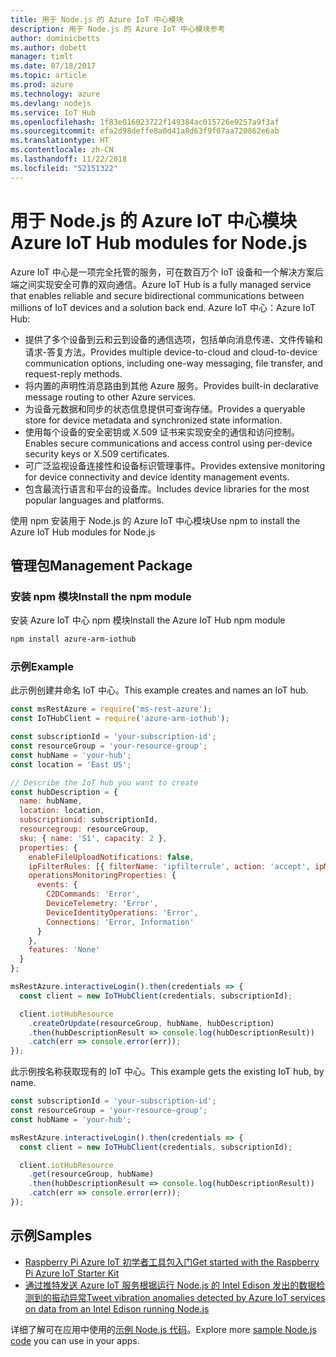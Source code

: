 ```yaml
---
title: 用于 Node.js 的 Azure IoT 中心模块
description: 用于 Node.js 的 Azure IoT 中心模块参考
author: dominicbetts
ms.author: dobett
manager: timlt
ms.date: 07/18/2017
ms.topic: article
ms.prod: azure
ms.technology: azure
ms.devlang: nodejs
ms.service: IoT Hub
ms.openlocfilehash: 1f83e016023722f149384ac015726e9257a9f3af
ms.sourcegitcommit: efa2d98deffe8a0d41a8d63f9f07aa720862e6ab
ms.translationtype: HT
ms.contentlocale: zh-CN
ms.lasthandoff: 11/22/2018
ms.locfileid: "52151322"
---
```

# <a name="azure-iot-hub-modules-for-nodejs"></a><span data-ttu-id="bfa95-103">用于 Node.js 的 Azure IoT 中心模块</span><span class="sxs-lookup"><span data-stu-id="bfa95-103">Azure IoT Hub modules for Node.js</span></span>

<span data-ttu-id="bfa95-104">Azure IoT 中心是一项完全托管的服务，可在数百万个 IoT 设备和一个解决方案后端之间实现安全可靠的双向通信。</span><span class="sxs-lookup"><span data-stu-id="bfa95-104">Azure IoT Hub is a fully managed service that enables reliable and secure bidirectional communications between millions of IoT devices and a solution back end.</span></span> <span data-ttu-id="bfa95-105">Azure IoT 中心：</span><span class="sxs-lookup"><span data-stu-id="bfa95-105">Azure IoT Hub:</span></span>
- <span data-ttu-id="bfa95-106">提供了多个设备到云和云到设备的通信选项，包括单向消息传递、文件传输和请求-答复方法。</span><span class="sxs-lookup"><span data-stu-id="bfa95-106">Provides multiple device-to-cloud and cloud-to-device communication options, including one-way messaging, file transfer, and request-reply methods.</span></span>
- <span data-ttu-id="bfa95-107">将内置的声明性消息路由到其他 Azure 服务。</span><span class="sxs-lookup"><span data-stu-id="bfa95-107">Provides built-in declarative message routing to other Azure services.</span></span>
- <span data-ttu-id="bfa95-108">为设备元数据和同步的状态信息提供可查询存储。</span><span class="sxs-lookup"><span data-stu-id="bfa95-108">Provides a queryable store for device metadata and synchronized state information.</span></span>
- <span data-ttu-id="bfa95-109">使用每个设备的安全密钥或 X.509 证书来实现安全的通信和访问控制。</span><span class="sxs-lookup"><span data-stu-id="bfa95-109">Enables secure communications and access control using per-device security keys or X.509 certificates.</span></span>
- <span data-ttu-id="bfa95-110">可广泛监视设备连接性和设备标识管理事件。</span><span class="sxs-lookup"><span data-stu-id="bfa95-110">Provides extensive monitoring for device connectivity and device identity management events.</span></span>
- <span data-ttu-id="bfa95-111">包含最流行语言和平台的设备库。</span><span class="sxs-lookup"><span data-stu-id="bfa95-111">Includes device libraries for the most popular languages and platforms.</span></span>

<span data-ttu-id="bfa95-112">使用 npm 安装用于 Node.js 的 Azure IoT 中心模块</span><span class="sxs-lookup"><span data-stu-id="bfa95-112">Use npm to install the Azure IoT Hub modules for Node.js</span></span>

## <a name="management-package"></a><span data-ttu-id="bfa95-113">管理包</span><span class="sxs-lookup"><span data-stu-id="bfa95-113">Management Package</span></span>

### <a name="install-the-npm-module"></a><span data-ttu-id="bfa95-114">安装 npm 模块</span><span class="sxs-lookup"><span data-stu-id="bfa95-114">Install the npm module</span></span>

<span data-ttu-id="bfa95-115">安装 Azure IoT 中心 npm 模块</span><span class="sxs-lookup"><span data-stu-id="bfa95-115">Install the Azure IoT Hub npm module</span></span>

```bash
npm install azure-arm-iothub
```

### <a name="example"></a><span data-ttu-id="bfa95-116">示例</span><span class="sxs-lookup"><span data-stu-id="bfa95-116">Example</span></span>

<span data-ttu-id="bfa95-117">此示例创建并命名 IoT 中心。</span><span class="sxs-lookup"><span data-stu-id="bfa95-117">This example creates and names an IoT hub.</span></span>

```javascript
const msRestAzure = require('ms-rest-azure');
const IoTHubClient = require('azure-arm-iothub');

const subscriptionId = 'your-subscription-id';
const resourceGroup = 'your-resource-group';
const hubName = 'your-hub';
const location = 'East US';

// Describe the IoT hub you want to create
const hubDescription = {
  name: hubName,
  location: location,
  subscriptionid: subscriptionId,
  resourcegroup: resourceGroup,
  sku: { name: 'S1', capacity: 2 },
  properties: {
    enableFileUploadNotifications: false,
    ipFilterRules: [{ filterName: 'ipfilterrule', action: 'accept', ipMask: '0.0.0.0/0' }],
    operationsMonitoringProperties: {
      events: {
        C2DCommands: 'Error',
        DeviceTelemetry: 'Error',
        DeviceIdentityOperations: 'Error',
        Connections: 'Error, Information'
      }
    },
    features: 'None'
  }
};

msRestAzure.interactiveLogin().then(credentials => {
  const client = new IoTHubClient(credentials, subscriptionId);

  client.iotHubResource
    .createOrUpdate(resourceGroup, hubName, hubDescription)
    .then(hubDescriptionResult => console.log(hubDescriptionResult))
    .catch(err => console.error(err));
});
```

<span data-ttu-id="bfa95-118">此示例按名称获取现有的 IoT 中心。</span><span class="sxs-lookup"><span data-stu-id="bfa95-118">This example gets the existing IoT hub, by name.</span></span>

```javascript
const subscriptionId = 'your-subscription-id';
const resourceGroup = 'your-resource-group';
const hubName = 'your-hub';

msRestAzure.interactiveLogin().then(credentials => {
  const client = new IoTHubClient(credentials, subscriptionId);

  client.iotHubResource
    .get(resourceGroup, hubName)
    .then(hubDescriptionResult => console.log(hubDescriptionResult))
    .catch(err => console.error(err));
});
```

## <a name="samples"></a><span data-ttu-id="bfa95-119">示例</span><span class="sxs-lookup"><span data-stu-id="bfa95-119">Samples</span></span>

- [<span data-ttu-id="bfa95-120">Raspberry Pi Azure IoT 初学者工具包入门</span><span class="sxs-lookup"><span data-stu-id="bfa95-120">Get started with the Raspberry Pi Azure IoT Starter Kit</span></span>](https://azure.microsoft.com/resources/samples/iot-remote-monitoring-node-raspberrypi-getstartedkit/)
- [<span data-ttu-id="bfa95-121">通过推特发送 Azure IoT 服务根据运行 Node.js 的 Intel Edison 发出的数据检测到的振动异常</span><span class="sxs-lookup"><span data-stu-id="bfa95-121">Tweet vibration anomalies detected by Azure IoT services on data from an Intel Edison running Node.js</span></span>](https://azure.microsoft.com/resources/samples/iot-hub-nodejs-intel-edison-vibration-anomaly-detection/)

<span data-ttu-id="bfa95-122">详细了解可在应用中使用的[示例 Node.js 代码](https://azure.microsoft.com/resources/samples/?platform=nodejs)。</span><span class="sxs-lookup"><span data-stu-id="bfa95-122">Explore more [sample Node.js code](https://azure.microsoft.com/resources/samples/?platform=nodejs) you can use in your apps.</span></span>

